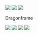 <a href="https://github.com/your_username/your_repo" target="_blank"><img src="file:///C:/Users/%EC%84%B1%ED%98%84%ED%83%9C/quantitative_analysis_project/quantitative_analysis_project/1.html"/></a>
<a href="https://github.com/your_username/your_repo" target="_blank"><img src="https://img.shields.io/badge/View%20on-GitHub-blue?style=for-the-badge&logo=argo&logoColor=blue"/></a>
<a href="https://github.com/your_username/your_repo" target="_blank"><img src="https://img.shields.io/badge/View%20on-GitHub-blue?style=for-the-badge&logo=Dragonframe&logoColor=blue"/></a>

Dragonframe


<img src="https://img.shields.io/badge/Python-3776AB?style=for-the-badge&logo=Python&logoColor=white">

<img src="https://img.shields.io/badge/Python-3776AB?style=for-the-badge&logo=Python&logoColor=white">

<img src="https://img.shields.io/badge/Python-3776AB?style=for-the-badge&logo=Dragonframe&logoColor=white">
<img src="https://img.shields.io/badge/View%20on-GitHub-blue?style=flat-square&logo=github&logoColor=white&logoWidth=40"/>
